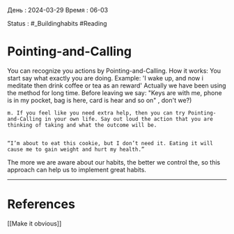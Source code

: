 День : 2024-03-29 
Время : 06-03

Status : #_Buildinghabits #Reading 


# Pointing-and-Calling

You can recognize you actions by Pointing-and-Calling.
How it works:
You start say what exactly you are doing. 
Example: 
'I wake up,  and now i meditate then drink coffee or tea as an reward'
Actually we have been using the method for long time.
Before leaving we say: "Keys are with me, phone is in my pocket, bag is here, card is hear and so on" , don't we?)
```ad-note
m. If you feel like you need extra help, then you can try Pointing-and-Calling in your own life. Say out loud the action that you are thinking of taking and what the outcome will be.


```

```ad-example
“I’m about to eat this cookie, but I don’t need it. Eating it will cause me to gain weight and hurt my health.”

```


The more we are aware about our habits, the better we control the, so this approach can help us to implement great habits.

---
# References
[[Make it obvious]]